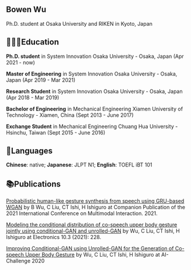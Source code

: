 ## Bowen Wu
Ph.D. student at Osaka University and RIKEN in Kyoto, Japan

## 👩🏼‍🎓Education
**Ph.D. student** in System Innovation
Osaka University - Osaka, Japan (Apr 2021 - now)

**Master of Engineering** in System Innovation
Osaka University - Osaka, Japan (Apr 2019 - Mar 2021)

**Research Student** in System Innovation
Osaka University - Osaka, Japan (Apr 2018 - Mar 2019)

**Bachelor of Engineering** in Mechanical Engineering
Xiamen University of Technology - Xiamen, China (Sept 2013 - June 2017)

**Exchange Student** in Mechanical Engineering
Chuang Hua University - Hsinchu, Taiwan (Sept 2015 - June 2016)

## 💬Languages
**Chinese**: native;
**Japanese**: JLPT N1;
**English**: TOEFL iBT 101

## 📚Publications
[Probabilistic human-like gesture synthesis from speech using GRU-based WGAN](https://scholar.google.com/citations?view_op=view_citation&hl=en&user=nLqUb5oAAAAJ&citation_for_view=nLqUb5oAAAAJ:9yKSN-GCB0IC) by B Wu, C Liu, CT Ishi, H Ishiguro at Companion Publication of the 2021 International Conference on Multimodal Interaction. 2021.

[Modeling the conditional distribution of co-speech upper body gesture jointly using conditional-GAN and unrolled-GAN](https://scholar.google.com/citations?view_op=view_citation&hl=en&user=nLqUb5oAAAAJ&citation_for_view=nLqUb5oAAAAJ:u-x6o8ySG0sC) by Wu, C Liu, CT Ishi, H Ishiguro at Electronics 10.3 (2021): 228.

[Improving Conditional-GAN using Unrolled-GAN for the Generation of Co-speech Upper Body Gesture](https://scholar.google.com/citations?view_op=view_citation&hl=en&user=nLqUb5oAAAAJ&citation_for_view=nLqUb5oAAAAJ:u5HHmVD_uO8C) by Wu, C Liu, CT Ishi, H Ishiguro at AI-Challenge 2020

